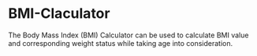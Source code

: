 # BMI-Claculator
The Body Mass Index (BMI) Calculator can be used to calculate BMI value and corresponding weight status while taking age into consideration.
